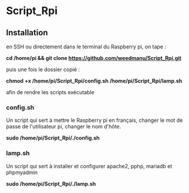 # Script_Rpi

## Installation

en SSH ou directement dans le terminal du Raspberry pi, on tape :

**cd /home/pi && git clone https://github.com/weedmanu/Script_Rpi.git**

puis une fois le dossier copié :

**chmod +x /home/pi/Script_Rpi/config.sh /home/pi/Script_Rpi/lamp.sh**

afin de rendre les scripts exécutable

### config.sh

Un script qui sert à mettre le Raspberry pi en français, changer le mot de passe de l'utilisateur pi, changer le nom d'hôte.

**sudo /home/pi/Script_Rpi/./config.sh**

### lamp.sh

Un script qui sert à installer et configurer apache2, pphp, mariadb et phpmyadmin

**sudo /home/pi/Script_Rpi/./lamp.sh**
